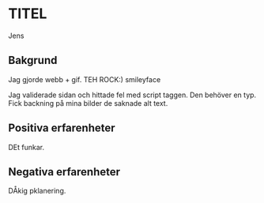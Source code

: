 # TITEL
Jens
## Bakgrund
Jag gjorde webb + gif. TEH ROCK:) smileyface


Jag validerade sidan och hittade fel med script taggen. Den behöver en typ.
Fick backning på mina bilder de saknade alt text.
## Positiva erfarenheter
DEt funkar.

## Negativa erfarenheter

DÅkig pklanering.

